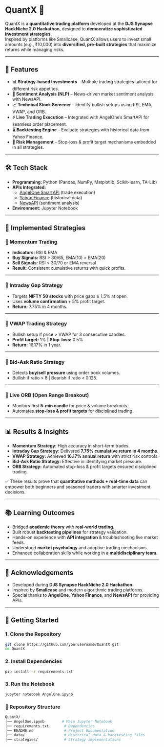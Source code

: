 # QuantX 🚀

QuantX is a **quantitative trading platform** developed at the **DJS Synapse HackNiche 2.0 Hackathon**, designed to **democratize sophisticated investment strategies**.  
Inspired by platforms like Smallcase, QuantX allows users to invest small amounts (e.g., ₹10,000) into **diversified, pre-built strategies** that maximize returns while managing risks.

---

## 📌 Features

- **📊 Strategy-based Investments** – Multiple trading strategies tailored for different risk appetites.  
- **📰 Sentiment Analysis (NLP)** – News-driven market sentiment analysis with NewsAPI.  
- **📈 Technical Stock Screener** – Identify bullish setups using RSI, EMA, VWAP, and ORB.  
- **⚡ Live Trading Execution** – Integrated with AngelOne’s SmartAPI for seamless order placement.  
- **⏳ Backtesting Engine** – Evaluate strategies with historical data from Yahoo Finance.  
- **🔄 Risk Management** – Stop-loss & profit target mechanisms embedded in all strategies.  

---

## 🛠️ Tech Stack

- **Programming:** Python (Pandas, NumPy, Matplotlib, Scikit-learn, TA-Lib)  
- **APIs Integrated:**  
  - [AngelOne SmartAPI](https://smartapi.angelbroking.com/) (trade execution)  
  - [Yahoo Finance](https://pypi.org/project/yfinance/) (historical data)  
  - [NewsAPI](https://newsapi.org/) (sentiment analysis)  
- **Environment:** Jupyter Notebook  

---

## 📌 Implemented Strategies

### 🔹 Momentum Trading
- **Indicators:** RSI & EMA  
- **Buy Signals:** RSI > 30/65, EMA(10) > EMA(20)  
- **Sell Signals:** RSI < 30/70 or EMA reversal  
- **Result:** Consistent cumulative returns with quick profits.  

---

### 🔹 Intraday Gap Strategy
- Targets **NIFTY 50 stocks** with price gaps ≥ 1.5% at open.  
- Uses **volume confirmation** + 5% profit target.  
- **Return:** 7.75% in 4 months.  

---

### 🔹 VWAP Trading Strategy
- Bullish setup if price > VWAP for 3 consecutive candles.  
- **Profit target:** 1% | **Stop-loss:** 0.5%  
- **Return:** 16.17% in 1 year.  

---

### 🔹 Bid-Ask Ratio Strategy
- Detects **buy/sell pressure** using order book volumes.  
- Bullish if ratio > 8 | Bearish if ratio < 0.125.  

---

### 🔹 Live ORB (Open Range Breakout)
- Monitors first **5-min candle** for price & volume breakouts.  
- Automates **stop-loss & profit targets** for disciplined trading.  

---

## 📊 Results & Insights

- **Momentum Strategy:** High accuracy in short-term trades.  
- **Intraday Gap Strategy:** Delivered **7.75% cumulative return in 4 months**.  
- **VWAP Strategy:** Achieved **16.17% annual return** with strict risk controls.  
- **Bid-Ask Ratio Strategy:** Effective in identifying market pressure.  
- **ORB Strategy:** Automated stop-loss & profit targets ensured disciplined trading.  

✅ These results prove that **quantitative methods + real-time data** can empower both beginners and seasoned traders with smarter investment decisions.  

---

## 📚 Learning Outcomes

- Bridged **academic theory** with **real-world trading**.  
- Built robust **backtesting pipelines** for strategy validation.  
- Hands-on experience with **API integration** & troubleshooting live market feeds.  
- Understood **market psychology** and adaptive trading mechanisms.  
- Enhanced collaboration skills while working in a **multidisciplinary team**.  

---

## 🙌 Acknowledgements

- Developed during **DJS Synapse HackNiche 2.0 Hackathon**.  
- Inspired by **Smallcase** and modern algorithmic trading platforms.  
- Special thanks to **AngelOne**, **Yahoo Finance**, and **NewsAPI** for providing APIs.  

---

## 🚀 Getting Started

### 1. Clone the Repository
```bash
git clone https://github.com/yourusername/QuantX.git
cd QuantX
```
### 2. Install Dependencies
```bash
pip install -r requirements.txt
```
### 3. Run the Notebook
```bash
jupyter notebook AngelOne.ipynb
```
### 📂 Repository Structure
```bash
QuantX/
│── AngelOne.ipynb        # Main Jupyter Notebook
│── requirements.txt       # Dependencies
│── README.md              # Project Documentation
│── data/                  # Historical data & backtesting files
│── strategies/            # Strategy implementations
```
